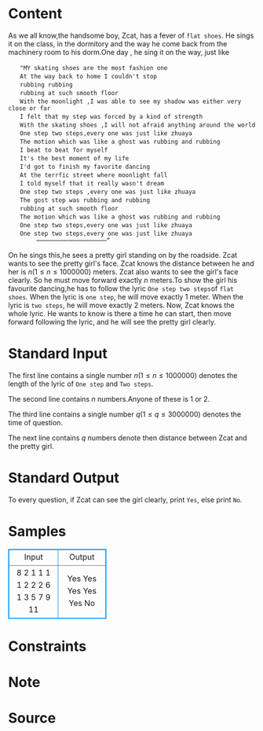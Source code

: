 
# Content

As we all know,the handsome boy, Zcat, has a fever of `flat shoes`. He sings it on the class, in the dormitory and the way he come back from the machinery room to his dorm.One day , he sing it on the way, just like
```
　　"MY skating shoes are the most fashion one 
　　At the way back to home I couldn't stop 
　　rubbing rubbing
　　rubbing at such smooth floor
　　With the moonlight ,I was able to see my shadow was either very close or far 
　　I felt that my step was forced by a kind of strength
　　With the skating shoes ,I will not afraid anything around the world 
　　One step two steps,every one was just like zhuaya
　　The motion which was like a ghost was rubbing and rubbing 
　　I beat to beat for myself
　　It's the best moment of my life
　　I'd got to finish my favorite dancing
　　At the terrfic street where moonlight fall
　　I told myself that it really wasn't dream
　　One step two steps ,every one was just like zhuaya 
　　The gost step was rubbing and rubbing
　　rubbing at such smooth floor
　　The motion which was like a ghost was rubbing and rubbing　
　　One step two steps,every one was just like zhuaya 
　　One step two steps,every one was just like zhuaya
        ⋯⋯⋯⋯⋯⋯⋯⋯⋯⋯⋯⋯⋯⋯⋯⋯⋯⋯⋯⋯“
```
On he sings this,he sees a pretty girl standing on by the roadside. Zcat wants to see the pretty girl's face. Zcat knows the distance between he and her is $n(1 \leq n \leq 1000000)$ meters. Zcat also wants to see the girl's face clearly. So he must move forward exactly $n$ meters.To show the girl his favourite dancing,he has to follow the lyric `One step two steps`of `flat shoes`. When the lyric is `one step`, he will move exactly $1$ meter. When the lyric is `two steps`, he will move exactly $2$ meters. Now, Zcat knows the whole lyric. He wants to know is there a time he can start, then move forward following the lyric, and he will see the pretty girl clearly.

# Standard Input

The first line contains a single number $n(1 \leq n \leq 1000000)$ denotes the length of the lyric of `One step` and `Two steps`.

The second line contains $n$ numbers.Anyone of these is $1$ or $2$.

The third line contains a single number $q(1 \leq q \leq 3000000)$ denotes the time of question.

The next line contains $q$ numbers denote then distance between Zcat and the pretty girl.

# Standard Output

To every question, if Zcat can see the girl clearly, print `Yes`, else print `No`.

# Samples

<style>
        table,table tr th, table tr td { border:1px solid #0094ff; }
        table { width: 200px; min-height: 25px; line-height: 25px; text-align: center; border-collapse: collapse;}   
    </style>
<table>
	<tr>
		<td>Input</td>
		<td>Output</td>
	</tr>
<tr><td>8
2 1 1 1 1 2 2 2
6
1 3 5 7 9 11</td><td>Yes
Yes
Yes
Yes
Yes
No</td></tr></table>


# Constraints



# Note



# Source


